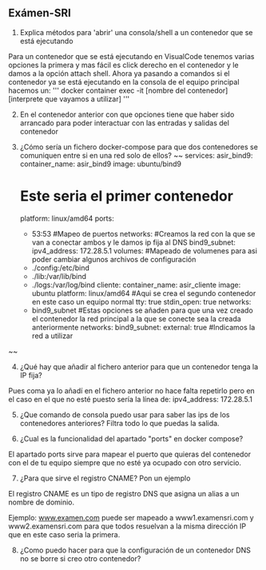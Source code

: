 ## Exámen-SRI

1. Explica métodos para 'abrir' una consola/shell a un contenedor que se está ejecutando

Para un contenedor que se está ejecutando en VisualCode tenemos varias opciones la primera y mas fácil es click derecho en el contenedor y le damos a la opción attach shell. Ahora ya pasando a comandos si el contenedor ya se está ejecutando en la consola de el equipo principal hacemos un:
'''
docker container exec -it [nombre del contenedor] [interprete que vayamos a utilizar]
'''

2. En el contenedor anterior con que opciones tiene que haber sido arrancado para poder interactuar con las entradas y salidas del contenedor


3. ¿Cómo sería un fichero docker-compose para que dos contenedores se comuniquen entre si en una red solo de ellos?
~~
services:
  asir_bind9:
    container_name: asir_bind9
    image: ubuntu/bind9
    # Este seria el primer contenedor
    platform: linux/amd64
    ports:
      - 53:53
      #Mapeo de puertos
    networks:
    #Creamos la red con la que se van a conectar ambos y le damos ip fija al DNS
      bind9_subnet:
        ipv4_address: 172.28.5.1
    volumes:
    #Mapeado de volumenes para asi poder cambiar algunos archivos de configuración
      - ./config:/etc/bind
      - ./lib:/var/lib/bind
      - ./logs:/var/log/bind
  cliente:
    container_name: asir_cliente
    image: ubuntu
    platform: linux/amd64
    #Aqui se crea el segundo contenedor en este caso un equipo normal
    tty: true
    stdin_open: true
    networks:
      - bind9_subnet
      #Estas opciones se añaden para que una vez creado el contenedor la red principal a la que se conecte sea la creada anteriormente
networks:
  bind9_subnet:
    external: true
    #Indicamos la red a utilizar

~~


4. ¿Qué hay que añadir al fichero anterior para que un contenedor tenga la IP fija?

Pues coma ya lo añadí en el fichero anterior no hace falta repetirlo pero en el caso en el que no esté puesto sería la línea de: ipv4_address: 172.28.5.1

5. ¿Que comando de consola puedo usar para saber las ips de los contenedores anteriores? Filtra todo lo que puedas la salida.



6. ¿Cual es la funcionalidad del apartado "ports" en docker compose?

El apartado ports sirve para mapear el puerto que quieras del contenedor con el de tu equipo siempre que no esté ya ocupado con otro servicio.

7. ¿Para que sirve el registro CNAME? Pon un ejemplo

El registro CNAME es un tipo de registro DNS que asigna un alias a un nombre de dominio. 

Ejemplo:
www.examen.com puede ser mapeado a www1.examensri.com y www2.examensri.com para que todos resuelvan a la misma dirección IP que en este caso seria la primera.

8. ¿Como puedo hacer para que la configuración de un contenedor DNS no se borre si creo otro contenedor?
